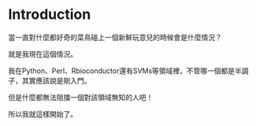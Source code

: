 # Introduction

當一直對什麼都好奇的菜鳥碰上一個新鮮玩意兒的時候會是什麼情況？

就是我現在這個情況。

我在Python、Perl、Rbioconductor還有SVMs等領域裡，不管哪一個都是半調子，其實應該說是剛入門。

但是什麼都無法阻擋一個對該領域無知的人吧！

所以我就這樣開始了。


